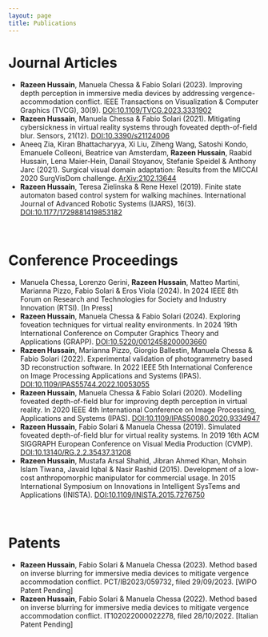 ```yaml
---
layout: page
title: Publications
---
```


# Journal Articles
- **Razeen Hussain**, Manuela Chessa & Fabio Solari (2023). Improving depth perception in immersive media devices by addressing vergence-accommodation conflict. IEEE Transactions on Visualization & Computer Graphics (TVCG), 30(9). [DOI:10.1109/TVCG.2023.3331902](https://doi.org/10.1109/TVCG.2023.3331902)
- **Razeen Hussain**, Manuela Chessa & Fabio Solari (2021). Mitigating cybersickness in virtual reality systems through foveated depth-of-field blur. Sensors, 21(12). [DOI:10.3390/s21124006](https://doi.org/)
- Aneeq Zia, Kiran Bhattacharyya, Xi Liu, Ziheng Wang, Satoshi Kondo, Emanuele Colleoni, Beatrice van Amsterdam, **Razeen Hussain**, Raabid Hussain, Lena Maier-Hein, Danail Stoyanov, Stefanie Speidel & Anthony Jarc (2021). Surgical visual domain adaptation: Results from the MICCAI 2020 SurgVisDom challenge. [ArXiv:2102.13644](https://arxiv.org/abs/2102.13644)
- **Razeen Hussain**, Teresa Zielinska & Rene Hexel (2019). Finite state automaton based control system for walking machines. International Journal of Advanced Robotic Systems (IJARS), 16(3). [DOI:10.1177/1729881419853182](https://doi.org/)

<br>

# Conference Proceedings
- Manuela Chessa, Lorenzo Gerini, **Razeen Hussain**, Matteo Martini, Marianna Pizzo, Fabio Solari & Eros Viola (2024). In 2024 IEEE 8th Forum on Research and Technologies for Society and Industry Innovation (RTSI). [In Press]
- **Razeen Hussain**, Manuela Chessa & Fabio Solari (2024). Exploring foveation techniques for virtual reality environments. In 2024 19th International Conference on Computer Graphics Theory and Applications (GRAPP). [DOI:10.5220/0012458200003660](https://doi.org/10.5220/0012458200003660)
- **Razeen Hussain**, Marianna Pizzo, Giorgio Ballestin, Manuela Chessa & Fabio Solari (2022). Experimental validation of photogrammetry based 3D reconstruction software. In 2022 IEEE 5th International Conference on Image Processing Applications and Systems (IPAS). [DOI:10.1109/IPAS55744.2022.10053055](https://doi.org/10.1109/IPAS55744.2022.10053055)
- **Razeen Hussain**, Manuela Chessa & Fabio Solari (2020). Modelling foveated depth-of-field blur for improving depth perception in virtual reality. In 2020 IEEE 4th International Conference on Image Processing, Applications and Systems (IPAS). [DOI:10.1109/IPAS50080.2020.9334947](https://doi.org/10.1109/IPAS50080.2020.9334947)
- **Razeen Hussain**, Fabio Solari & Manuela Chessa (2019). Simulated foveated depth-of-field blur for virtual reality systems. In 2019 16th ACM SIGGRAPH European Conference on Visual Media Production (CVMP). [DOI:10.13140/RG.2.2.35437.31208](https://doi.org/10.13140/RG.2.2.35437.31208)
- **Razeen Hussain**, Mustafa Arsal Shahid, Jibran Ahmed Khan, Mohsin Islam Tiwana, Javaid Iqbal & Nasir Rashid (2015). Development of a low-cost anthropomorphic manipulator for commercial usage. In 2015 International Symposium on Innovations in Intelligent SysTems and Applications (INISTA). [DOI:10.1109/INISTA.2015.7276750](https://doi.org/10.1109/INISTA.2015.7276750)

<br>

# Patents
- **Razeen Hussain**, Fabio Solari & Manuela Chessa (2023). Method based on inverse blurring for immersive media devices to mitigate vergence accommodation conflict. PCT/IB2023/059732, filed 29/09/2023. [WIPO Patent Pending]
- **Razeen Hussain**, Fabio Solari & Manuela Chessa (2022). Method based on inverse blurring for immersive media devices to mitigate vergence accommodation conflict. IT102022000022278, filed 28/10/2022. [Italian Patent Pending]
